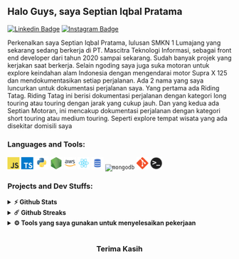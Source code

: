 ## Halo Guys, saya Septian Iqbal Pratama

[![Linkedin Badge](https://img.shields.io/badge/-LinkedIn-0e76a8?style=flat-square&logo=Linkedin&logoColor=white)](https://www.linkedin.com/in/septian-iqbal-pratama-112549229/)
[![Instagram Badge](https://img.shields.io/badge/-Instagram-e4405f?style=flat-square&logo=Instagram&logoColor=white)](https://www.instagram.com/septian.iqbal.pratama/)

Perkenalkan saya Septian Iqbal Pratama, lulusan SMKN 1 Lumajang yang sekarang sedang berkerja di PT. Mascitra Teknologi Informasi, sebagai front end developer dari tahun 2020 sampai sekarang. Sudah banyak projek yang kerjakan saat berkerja. Selain ngoding saya juga suka motoran untuk explore keindahan alam Indonesia dengan mengendarai motor Supra X 125 dan mendokumentasikan setiap perjalanan. Ada 2 nama yang saya luncurkan untuk dokumentasi perjalanan saya. Yang pertama ada Riding Tatag. Riding Tatag ini berisi dokumentasi perjalanan dengan kategori long touring atau touring dengan jarak yang cukup jauh. Dan yang kedua ada Septian Motoran, ini mencakup dokumentasi perjalanan dengan kategori short touring atau medium touring. Seperti explore tempat wisata yang ada disekitar domisili saya

<div align="center" width="100%">
	<img align="right" width="50%" alt="" src="https://raw.githubusercontent.com/iampavangandhi/iampavangandhi/master/gifs/coder.gif" />
</div>

### Languages and Tools:

<code><img height="27" src="https://raw.githubusercontent.com/github/explore/80688e429a7d4ef2fca1e82350fe8e3517d3494d/topics/javascript/javascript.png" alt="javascript"></code>
<code><img height="27" src="https://raw.githubusercontent.com/github/explore/80688e429a7d4ef2fca1e82350fe8e3517d3494d/topics/typescript/typescript.png" alt="typescript"></code>
<code><img height="30" src="https://raw.githubusercontent.com/github/explore/80688e429a7d4ef2fca1e82350fe8e3517d3494d/topics/python/python.png" alt="python"></code>
<code><img height="27" src="https://raw.githubusercontent.com/github/explore/80688e429a7d4ef2fca1e82350fe8e3517d3494d/topics/nodejs/nodejs.png" alt="nodejs"></code>
<code><img height="27" src="https://raw.githubusercontent.com/github/explore/80688e429a7d4ef2fca1e82350fe8e3517d3494d/topics/aws/aws.png" alt="aws"></code>
<code><img height="27" src="https://raw.githubusercontent.com/github/explore/80688e429a7d4ef2fca1e82350fe8e3517d3494d/topics/react/react.png" alt="react"></code>
<code><img height="27" src="https://raw.githubusercontent.com/github/explore/80688e429a7d4ef2fca1e82350fe8e3517d3494d/topics/sql/sql.png" alt="sql"></code>
<code><img height="27" src="https://encrypted-tbn0.gstatic.com/images?q=tbn%3AANd9GcSTTzPAw-55ssm1Im594xYZ9eRQu2JylrkYLg&usqp=CAU" alt="mongodb"></code>
<code><img height="27" src="https://raw.githubusercontent.com/devicons/devicon/master/icons/git/git-original.svg" alt="git"></code>
<code><img height="27" src="https://raw.githubusercontent.com/github/explore/80688e429a7d4ef2fca1e82350fe8e3517d3494d/topics/terminal/terminal.png" alt="terminal"></code>

### Projects and Dev Stuffs:

<details>
  <summary><b>⚡ Github Stats</b></summary>

  <br />
  <img src="https://github-readme-stats.vercel.app/api?SeptianIqbalPratama=SeptianIqbalPratama&hide=contribs,prs&show_icons=true&hide_border=true&title_color=000" />
</details>

<details>
  <summary><b>☄️ Github Streaks</b></summary>

  <br />
  <img src="https://github-readme-stats.vercel.app/api/top-langs/?SeptianIqbalPratama=SeptianIqbalPratama&layout=compact" height=180 />
</details>

<details>
  <br />
  <summary><b>⚙️ Tools yang saya gunakan untuk menyelesaikan pekerjaan</b></summary>
  	<ul>
  	    <li><b>OS:</b> Windowss 11</li>
	    <li><b>Laptop: </b> Lenovo Ideapad 320</li>
  	    <li><b>Browser: </b> Edge & Chrome</li>
	    <li><b>Code Editor:</b> VSCode </li>
	</ul>
</details>

#

<div align="center">

### Terima Kasih

</div>
